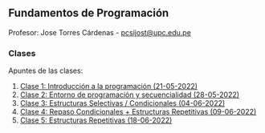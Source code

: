 ## Fundamentos de Programación

Profesor: Jose Torres Cárdenas - pcsijost@upc.edu.pe

### Clases

Apuntes de las clases:

1. [Clase 1: Introducción a la programación (21-05-2022)](/Clases/21052022.md)
1. [Clase 2: Entorno de programación y secuencialidad (28-05-2022)](/Clases/28052022.md)
1. [Clase 3: Estructuras Selectivas / Condicionales (04-06-2022)](/Clases/04062022.md)
1. [Clase 4: Repaso Condicionales + Estructuras Repetitivas (09-06-2022)](/Clases/09062022.md)
1. [Clase 5: Estructuras Repetitivas (18-06-2022)](/Clases/18062022.md)

